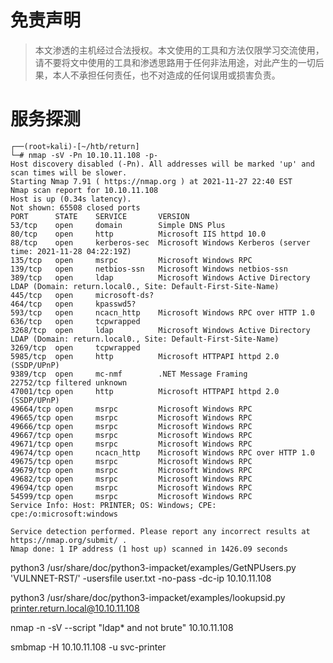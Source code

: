 # 免责声明
>本文渗透的主机经过合法授权。本文使用的工具和方法仅限学习交流使用，请不要将文中使用的工具和渗透思路用于任何非法用途，对此产生的一切后果，本人不承担任何责任，也不对造成的任何误用或损害负责。

# 服务探测
```
┌──(root💀kali)-[~/htb/return]
└─# nmap -sV -Pn 10.10.11.108 -p-
Host discovery disabled (-Pn). All addresses will be marked 'up' and scan times will be slower.
Starting Nmap 7.91 ( https://nmap.org ) at 2021-11-27 22:40 EST
Nmap scan report for 10.10.11.108
Host is up (0.34s latency).
Not shown: 65508 closed ports
PORT      STATE    SERVICE       VERSION
53/tcp    open     domain        Simple DNS Plus
80/tcp    open     http          Microsoft IIS httpd 10.0
88/tcp    open     kerberos-sec  Microsoft Windows Kerberos (server time: 2021-11-28 04:22:19Z)
135/tcp   open     msrpc         Microsoft Windows RPC
139/tcp   open     netbios-ssn   Microsoft Windows netbios-ssn
389/tcp   open     ldap          Microsoft Windows Active Directory LDAP (Domain: return.local0., Site: Default-First-Site-Name)
445/tcp   open     microsoft-ds?
464/tcp   open     kpasswd5?
593/tcp   open     ncacn_http    Microsoft Windows RPC over HTTP 1.0
636/tcp   open     tcpwrapped
3268/tcp  open     ldap          Microsoft Windows Active Directory LDAP (Domain: return.local0., Site: Default-First-Site-Name)
3269/tcp  open     tcpwrapped
5985/tcp  open     http          Microsoft HTTPAPI httpd 2.0 (SSDP/UPnP)
9389/tcp  open     mc-nmf        .NET Message Framing
22752/tcp filtered unknown
47001/tcp open     http          Microsoft HTTPAPI httpd 2.0 (SSDP/UPnP)
49664/tcp open     msrpc         Microsoft Windows RPC
49665/tcp open     msrpc         Microsoft Windows RPC
49666/tcp open     msrpc         Microsoft Windows RPC
49667/tcp open     msrpc         Microsoft Windows RPC
49671/tcp open     msrpc         Microsoft Windows RPC
49674/tcp open     ncacn_http    Microsoft Windows RPC over HTTP 1.0
49675/tcp open     msrpc         Microsoft Windows RPC
49679/tcp open     msrpc         Microsoft Windows RPC
49682/tcp open     msrpc         Microsoft Windows RPC
49694/tcp open     msrpc         Microsoft Windows RPC
54599/tcp open     msrpc         Microsoft Windows RPC
Service Info: Host: PRINTER; OS: Windows; CPE: cpe:/o:microsoft:windows

Service detection performed. Please report any incorrect results at https://nmap.org/submit/ .
Nmap done: 1 IP address (1 host up) scanned in 1426.09 seconds

```

python3 /usr/share/doc/python3-impacket/examples/GetNPUsers.py  'VULNNET-RST/' -usersfile user.txt -no-pass -dc-ip 10.10.11.108 

python3 /usr/share/doc/python3-impacket/examples/lookupsid.py printer.return.local@10.10.11.108

nmap -n -sV --script "ldap* and not brute" 10.10.11.108 


smbmap -H 10.10.11.108 -u svc-printer